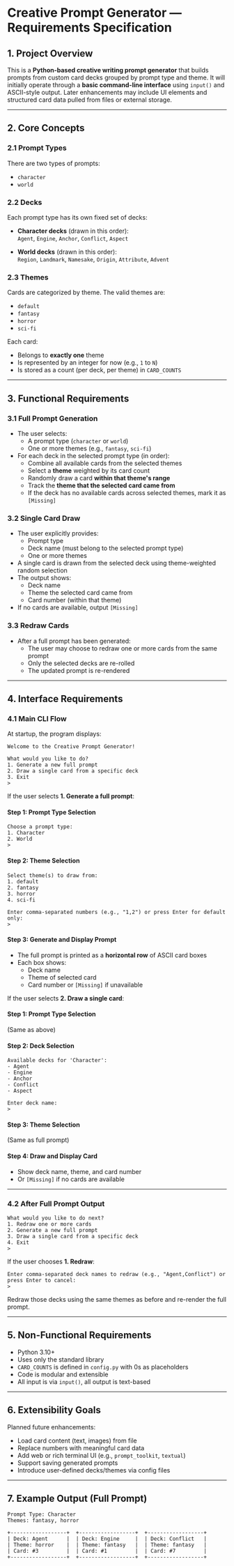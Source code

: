 # Creative Prompt Generator — Requirements Specification

## 1. **Project Overview**

This is a **Python-based creative writing prompt generator** that builds prompts from custom card decks grouped by prompt type and theme. It will initially operate through a **basic command-line interface** using `input()` and ASCII-style output. Later enhancements may include UI elements and structured card data pulled from files or external storage.

---

## 2. **Core Concepts**

### 2.1 Prompt Types

There are two types of prompts:

- `character`
- `world`

### 2.2 Decks

Each prompt type has its own fixed set of decks:

- **Character decks** (drawn in this order):\
  `Agent`, `Engine`, `Anchor`, `Conflict`, `Aspect`

- **World decks** (drawn in this order):\
  `Region`, `Landmark`, `Namesake`, `Origin`, `Attribute`, `Advent`

### 2.3 Themes

Cards are categorized by theme. The valid themes are:

- `default`
- `fantasy`
- `horror`
- `sci-fi`

Each card:

- Belongs to **exactly one** theme
- Is represented by an integer for now (e.g., `1` to `N`)
- Is stored as a count (per deck, per theme) in `CARD_COUNTS`

---

## 3. **Functional Requirements**

### 3.1 Full Prompt Generation

- The user selects:
  - A prompt type (`character` or `world`)
  - One or more themes (e.g., `fantasy`, `sci-fi`)
- For each deck in the selected prompt type (in order):
  - Combine all available cards from the selected themes
  - Select a **theme** weighted by its card count
  - Randomly draw a card **within that theme's range**
  - Track the **theme that the selected card came from**
  - If the deck has no available cards across selected themes, mark it as `[Missing]`

### 3.2 Single Card Draw

- The user explicitly provides:
  - Prompt type
  - Deck name (must belong to the selected prompt type)
  - One or more themes
- A single card is drawn from the selected deck using theme-weighted random selection
- The output shows:
  - Deck name
  - Theme the selected card came from
  - Card number (within that theme)
- If no cards are available, output `[Missing]`

### 3.3 Redraw Cards

- After a full prompt has been generated:
  - The user may choose to redraw one or more cards from the same prompt
  - Only the selected decks are re-rolled
  - The updated prompt is re-rendered

---

## 4. **Interface Requirements**

### 4.1 Main CLI Flow

At startup, the program displays:

```
Welcome to the Creative Prompt Generator!

What would you like to do?
1. Generate a new full prompt
2. Draw a single card from a specific deck
3. Exit
>
```

If the user selects **1. Generate a full prompt**:

#### Step 1: Prompt Type Selection

```
Choose a prompt type:
1. Character
2. World
>
```

#### Step 2: Theme Selection

```
Select theme(s) to draw from:
1. default
2. fantasy
3. horror
4. sci-fi

Enter comma-separated numbers (e.g., "1,2") or press Enter for default only:
>
```

#### Step 3: Generate and Display Prompt

- The full prompt is printed as a **horizontal row** of ASCII card boxes
- Each box shows:
  - Deck name
  - Theme of selected card
  - Card number or `[Missing]` if unavailable

If the user selects **2. Draw a single card**:

#### Step 1: Prompt Type Selection

(Same as above)

#### Step 2: Deck Selection

```
Available decks for 'Character':
- Agent
- Engine
- Anchor
- Conflict
- Aspect

Enter deck name:
>
```

#### Step 3: Theme Selection

(Same as full prompt)

#### Step 4: Draw and Display Card

- Show deck name, theme, and card number
- Or `[Missing]` if no cards are available

---

### 4.2 After Full Prompt Output

```
What would you like to do next?
1. Redraw one or more cards
2. Generate a new full prompt
3. Draw a single card from a specific deck
4. Exit
>
```

If the user chooses **1. Redraw**:

```
Enter comma-separated deck names to redraw (e.g., "Agent,Conflict") or press Enter to cancel:
>
```

Redraw those decks using the same themes as before and re-render the full prompt.

---

## 5. **Non-Functional Requirements**

- Python 3.10+
- Uses only the standard library
- `CARD_COUNTS` is defined in `config.py` with 0s as placeholders
- Code is modular and extensible
- All input is via `input()`, all output is text-based

---

## 6. **Extensibility Goals**

Planned future enhancements:

- Load card content (text, images) from file
- Replace numbers with meaningful card data
- Add web or rich terminal UI (e.g., `prompt_toolkit`, `textual`)
- Support saving generated prompts
- Introduce user-defined decks/themes via config files

---

## 7. **Example Output (Full Prompt)**

```
Prompt Type: Character
Themes: fantasy, horror

+------------------+  +------------------+  +------------------+
| Deck: Agent      |  | Deck: Engine     |  | Deck: Conflict   |
| Theme: horror    |  | Theme: fantasy   |  | Theme: fantasy   |
| Card: #3         |  | Card: #1         |  | Card: #7         |
+------------------+  +------------------+  +------------------+
```

